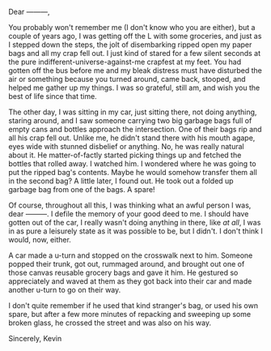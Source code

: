 Dear &mdash;&mdash;&mdash;,

You probably won't remember me (I don't know who you are either), but a couple of years ago, I was getting off the L with some groceries, and just as I stepped down the steps, the jolt of disembarking ripped open my paper bags and all my crap fell out. I just kind of stared for a few silent seconds at the pure indifferent-universe-against-me crapfest at my feet. You had gotten off the bus before me and my bleak distress must have disturbed the air or something because you turned around, came back, stooped, and helped me gather up my things. I was so grateful, still am, and wish you the best of life since that time.

The other day, I was sitting in my car, just sitting there, not doing anything, staring around, and I saw someone carrying two big garbage bags full of empty cans and bottles approach the intersection. One of their bags rip and all his crap fell out. Unlike me, he didn't stand there with his mouth agape, eyes wide with stunned disbelief or anything. No, he was really natural about it. He matter-of-factly started picking things up and fetched the bottles that rolled away. I watched him. I wondered where he was going to put the ripped bag's contents. Maybe he would somehow transfer them all in the second bag? A little later, I found out. He took out a folded up garbage bag from one of the bags. A spare! 

Of course, throughout all this, I was thinking what an awful person I was, dear &mdash;&mdash;&mdash;. I defile the memory of your good deed to me. I should have gotten out of the car, I really wasn't doing anything in there, like <i>at all</i>, I was in as pure a leisurely state as it was possible to be, but I didn't. I don't think I would, now, either.

A car made a u-turn and stopped on the crosswalk next to him. Someone popped their trunk, got out, rummaged around, and brought out one of those canvas reusable grocery bags and gave it him. He gestured so appreciately and waved at them as they got back into their car and made another u-turn to go on their way.

I don't quite remember if he used that kind stranger's bag, or used his own spare, but after a few more minutes of repacking and sweeping up some broken glass, he crossed the street and was also on his way.

Sincerely,
Kevin

